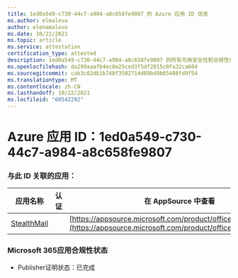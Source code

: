 ```yaml
---
title: 1ed0a549-c730-44c7-a984-a8c658fe9807 的 Azure 应用 ID 信息
ms.author: elmalova
author: elenamalova
ms.date: 10/22/2021
ms.topic: article
ms.service: attestation
certification_type: attested
description: 1ed0a549-c730-44c7-a984-a8c658fe9807 的所有可用安全性和合规性信息。
ms.openlocfilehash: da299aaafb4ec8e25ced3f5df2815c0fa32ca604
ms.sourcegitcommit: cab3c02db1b748f3502714d89bd9b65408fd9f54
ms.translationtype: MT
ms.contentlocale: zh-CN
ms.lasthandoff: 10/22/2021
ms.locfileid: "60542292"
---
```

# <a name="azure-app-id-1ed0a549-c730-44c7-a984-a8c658fe9807"></a>Azure 应用 ID：1ed0a549-c730-44c7-a984-a8c658fe9807


### <a name="apps-associated-with-this-id"></a>与此 ID 关联的应用：
| **应用名称** | **认证** | **在 AppSource 中查看** |
|--------------|---------------|-----------------------|
| [StealthMail](https://docs.microsoft.com/microsoft-365-app-certification/forward/WA200001748) |  | [https://appsource.microsoft.com/product/office/WA200001748](https://appsource.microsoft.com/product/office/WA200001748) |

### <a name="microsoft-365-app-compliance-status"></a>Microsoft 365应用合规性状态
- Publisher证明状态：已完成
